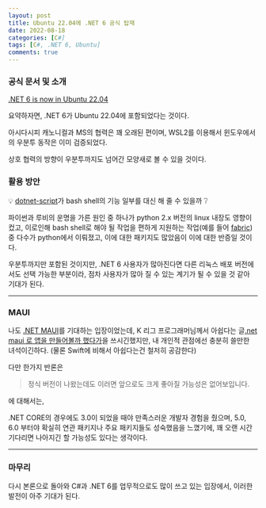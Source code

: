 ```yaml
---
layout: post
title: Ubuntu 22.04에 .NET 6 공식 탑재
date: 2022-08-18
categories: [C#]
tags: [C#, .NET 6, Ubuntu]
comments: true
---
```


### 공식 문서 및 소개
[.NET 6 is now in Ubuntu 22.04](https://devblogs.microsoft.com/dotnet/dotnet-6-is-now-in-ubuntu-2204/)

요약하자면, .NET 6가 Ubuntu 22.04에 포함되었다는 것이다.

아시다시피 캐노니컬과 MS의 협력은 꽤 오래된 편이며, WSL2를 이용해서 윈도우에서의 우분투 동작은 이미 검증되었다.

상호 협력의 방향이 우분투까지도 넘어간 모양새로 볼 수 있을 것이다.

### 활용 방안

:bulb: [dotnet-script](https://github.com/filipw/dotnet-script)가 bash shell의 기능 일부를 대신 해 줄 수 있을까 :grey_question:

파이썬과 루비의 운명을 가른 원인 중 하나가 python 2.x 버전의 linux 내장도 영향이 컸고, 이로인해 bash shell로 해야 될 작업을 편하게 지원하는 작업(예를 들어 [fabric](https://www.fabfile.org/))중 다수가 python에서 이뤄졌고, 이에 대한 패키지도 많았음이 이에 대한 반증일 것이다.

우분투까지만 포함된 것이지만, .NET 6 사용자가 많아진다면 다른 리눅스 배포 버전에서도 선택 가능한 부분이라, 점차 사용자가 많아 질 수 있는 계기가 될 수 있을 것 같아 기대가 된다.

---
### MAUI

나도 [.NET MAUI](https://docs.microsoft.com/en-us/dotnet/maui/what-is-maui)를 기대하는 입장이었는데, K 리그 프로그래머님께서 아쉽다는 글[.net maui 로 앱을 만들어볼까 했다가](https://jeho.page/essay/2022/08/19/maui.html)을 쓰시긴했지만, 내 개인적 관점에선 충분히 쓸만한 녀석이긴하다. (물론 Swift에 비해서 아쉽다는건 철저히 공감한다) 

다만 한가지 반론은 

>정식 버전이 나왔는데도 이러면 앞으로도 크게 좋아질 가능성은 없어보입니다.

에 대해서는,

.NET CORE의 경우에도 3.0이 되었을 때야 만족스러운 개발자 경험을 줬으며, 5.0, 6.0 부터야 확실히 연관 패키지나 주요 패키지들도 성숙했음을 느꼈기에, 꽤 오랜 시간 기다리면 나아지긴 할 가능성도 있다는 생각이다.

---

### 마무리

다시 본론으로 돌아와 C#과 .NET 6를 업무적으로도 많이 쓰고 있는 입장에서, 이러한 발전이 아주 기대가 된다.
